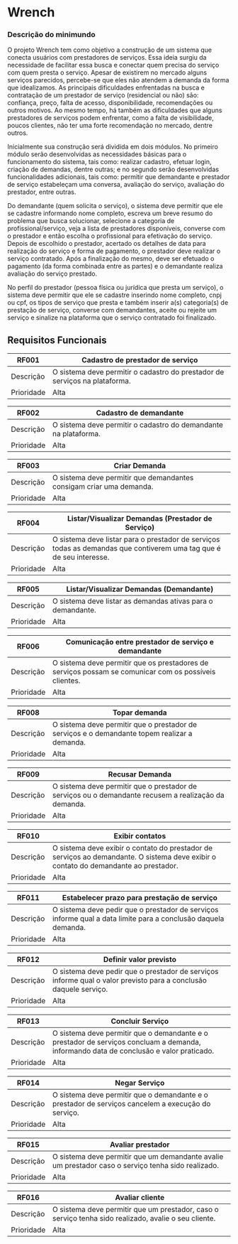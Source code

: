 # Wrench

### Descrição do minimundo

O projeto Wrench tem como objetivo a construção de um sistema que conecta usuários com prestadores de serviços. Essa ideia surgiu da necessidade de facilitar essa busca e conectar quem precisa do serviço com quem presta o serviço. Apesar de existirem no mercado alguns serviços parecidos, percebe-se que eles não atendem a demanda da forma que idealizamos. As principais dificuldades enfrentadas na busca e contratação de um prestador de serviço (residencial ou não) são: confiança, preço, falta de acesso, disponibilidade, recomendações ou outros motivos. Ao mesmo tempo, há também as dificuldades que alguns prestadores de serviços podem enfrentar, como a falta de visibilidade, poucos clientes, não ter uma forte recomendação no mercado, dentre outros. 

Inicialmente sua construção será dividida em dois módulos. No primeiro módulo serão desenvolvidas as necessidades básicas para o funcionamento do sistema, tais como:
realizar cadastro, efetuar login, criação de demandas, dentre outras; e no segundo serão desenvolvidas funcionalidades adicionais, tais como: permitir que demandante e prestador de serviço estabeleçam uma conversa, avaliação do serviço, avaliação do prestador, entre outras.

Do demandante (quem solicita o serviço), o sistema deve permitir que ele se cadastre informando nome completo, escreva um breve resumo do problema que busca solucionar, selecione a categoria de profissional/serviço, veja a lista de prestadores disponíveis, converse com o prestador e então escolha o profissional para efetivação do serviço. Depois de escolhido o prestador, acertado os detalhes de data para realização do serviço e forma de pagamento, o prestador deve realizar o serviço contratado. Após a finalização do mesmo, deve ser efetuado o pagamento (da forma combinada entre as partes) e o demandante realiza avaliação do serviço prestado.

No perfil do prestador (pessoa física ou jurídica que presta um serviço), o sistema deve permitir que ele se cadastre inserindo nome completo, cnpj ou cpf, os tipos de serviço que presta e também inserir a(s) categoria(s) de prestação de serviço, converse com demandantes, aceite ou rejeite um serviço e sinalize na plataforma que o serviço contratado foi finalizado.


## Requisitos Funcionais

| RF001 |  Cadastro de prestador de serviço  |
| ------------------- | ------------------- |
|  Descrição | O sistema deve permitir o cadastro do prestador de serviços na plataforma. |
|  Prioridade |  Alta | 

| RF002 |  Cadastro de demandante  |
| ------------------- | ------------------- |
|  Descrição | O sistema deve permitir o cadastro do demandante na plataforma. |
|  Prioridade |  Alta | 

| RF003 |  Criar Demanda  |
| ------------------- | ------------------- |
|  Descrição | O sistema deve permitir que demandantes consigam criar uma demanda. |
|  Prioridade |  Alta | 

| RF004 |  Listar/Visualizar Demandas (Prestador de Serviço)  |
| ------------------- | ------------------- |
|  Descrição | O sistema deve listar para o prestador de serviços todas as demandas que contiverem uma tag que é de seu interesse.|
|  Prioridade |  Alta | 

| RF005 |  Listar/Visualizar Demandas (Demandante)  |
| ------------------- | ------------------- |
|  Descrição | O sistema deve listar as demandas ativas para o demandante.|
|  Prioridade |  Alta |

| RF006 |  Comunicação entre prestador de serviço e demandante  |
| ------------------- | ------------------- |
|  Descrição | O sistema deve permitir que os prestadores de serviços possam se comunicar com os possíveis clientes.|
|  Prioridade |  Alta |

| RF008 |  Topar demanda  |
| ------------------- | ------------------- |
|  Descrição | O sistema deve permitir que o prestador de serviços e o demandante topem realizar a demanda.|
|  Prioridade |  Alta |

| RF009 |  Recusar Demanda  |
| ------------------- | ------------------- |
|  Descrição | O sistema deve permitir que o prestador de serviços ou o demandante recusem a realização da demanda.|
|  Prioridade |  Alta |

| RF010 |  Exibir contatos  |
| ------------------- | ------------------- |
|  Descrição | O sistema deve exibir o contato do prestador de serviços ao demandante. O sistema deve exibir o contato do demandante ao prestador.|
|  Prioridade |  Alta |

| RF011 |  Estabelecer prazo para prestação de serviço  |
| ------------------- | ------------------- |
|  Descrição | O sistema deve pedir que o prestador de serviços informe qual a data limite para a conclusão daquela demanda.|
|  Prioridade |  Alta |

| RF012 |  Definir valor previsto  |
| ------------------- | ------------------- |
|  Descrição | O sistema deve pedir que o prestador de serviços informe qual o valor previsto para a conclusão daquele serviço.|
|  Prioridade |  Alta |

| RF013 |  Concluir Serviço  |
| ------------------- | ------------------- |
|  Descrição | O sistema deve permitir que o demandante e o prestador de serviços concluam a demanda, informando data de conclusão e valor praticado.|
|  Prioridade |  Alta |

| RF014 |  Negar Serviço  |
| ------------------- | ------------------- |
|  Descrição | O sistema deve permitir que o demandante e o prestador de serviços cancelem a execução do serviço. |
|  Prioridade |  Alta |

| RF015 |  Avaliar prestador  |
| ------------------- | ------------------- |
|  Descrição | O sistema deve permitir que um demandante avalie um prestador caso o serviço tenha sido realizado. |
|  Prioridade |  Alta |

| RF016 |  Avaliar cliente  |
| ------------------- | ------------------- |
|  Descrição | O sistema deve permitir que um prestador, caso o serviço tenha sido realizado, avalie o seu cliente. |
|  Prioridade |  Alta |



